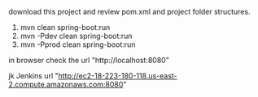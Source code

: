 download this project and review pom.xml and project folder structures.

1. mvn clean spring-boot:run
2. mvn -Pdev clean spring-boot:run
3. mvn -Pprod clean spring-boot:run

in browser check the url "http://localhost:8080"

jk
Jenkins url "http://ec2-18-223-180-118.us-east-2.compute.amazonaws.com:8080"
